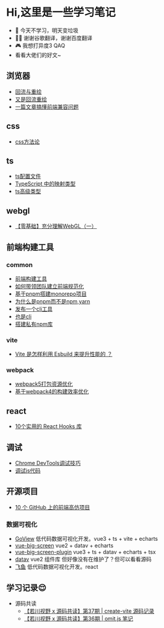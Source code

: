<!--
 * @Desc: 
 * @Author: 曾茹菁
 * @Date: 2022-08-02 15:27:44
 * @LastEditors: 曾茹菁
 * @LastEditTime: 2022-08-23 09:36:04
-->
# Hi,这里是一些学习笔记
- 🙉 今天不学习，明天变垃圾
- 🐻‍❄️ 谢谢谷歌翻译，谢谢百度翻译
- 🎮 我想打异度3 QAQ
- 看看大佬们的好文~
## 浏览器

- [回流与重绘](https://juejin.cn/post/6844903569087266823)
- [又是回流重绘](https://juejin.cn/post/7013131773756309517)
- [一篇文章搞懂前端兼容问题](https://juejin.cn/post/7130435421904830494)

## css

- [css方法论](https://juejin.cn/post/7113732818663899166)
## ts
- [ts配置文件](https://mp.weixin.qq.com/s/pxbQbvZP2IWMQzA7v8YV4w)
- [TypeScript 中的映射类型](https://juejin.cn/post/7129379753651830815)
- [ts高级类型](https://mp.weixin.qq.com/s/usDh1-Wzxrf4BftfWhwduA)
## webgl
- [【零基础】充分理解WebGL（一）](https://juejin.cn/post/7098256201661546532)
## 前端构建工具
### common
- [前端构建工具](https://juejin.cn/post/7121279495494959111)
- [如何带领团队建立前端规范化](https://juejin.cn/post/7085257325165936648)
- [基于pnpm搭建monorepo项目](https://juejin.cn/post/7084582387060834340)
- [为什么是pnpm而不是npm,yarn](https://juejin.cn/post/6932046455733485575)
- [发布一个cli工具](https://juejin.cn/post/6901997583527641101)
- [也是cli](https://juejin.cn/post/7010673349571379231)
- [搭建私有npm库](https://juejin.cn/post/7134621230031700005)
### vite
- [Vite 是怎样利用 Esbuild 来提升性能的 ？](https://juejin.cn/post/7129802255120728100)
### webpack
- [webpack5打包资源优化](https://juejin.cn/post/7112627912632696845)
- [基于webpack4的构建效率优化](https://juejin.cn/post/7127098334900125710)
## react
- [10个实用的 React Hooks 库](https://juejin.cn/post/7112256252868034591)
## 调试
- [Chrome DevTools调试技巧](https://juejin.cn/post/7125613440000851975)
- [调试js代码](https://juejin.cn/post/7030584939020042254)
## 开源项目
- [10 个 GitHub 上的前端高仿项目](https://juejin.cn/post/7124909032808120328)
### 数据可视化
- [GoView](https://gitee.com/MTrun/go-view) 低代码数据可视化开发。vue3 + ts + vite + echarts
- [vue-big-screen](https://gitee.com/MTrun/big-screen-vue-datav) vue2 + datav + echarts
- [vue-big-screen-plugin](https://gitee.com/MTrun/vue-big-screen-plugin) vue3 + ts + datav + echarts + tsx
- [datav](https://github.com/DataV-Team/DataV) vue2 组件库 但好像没有在维护了？但可以看看源码
- [飞鱼](https://github.com/CloudWise-OpenSource/FlyFish) 低代码数据可视化开发。react 
## 学习记录😌 
- 源码共读
  - [【若川视野 x 源码共读】第37期 | create-vite 源码记录](https://juejin.cn/post/7131998239502368776)
  - [【若川视野 x 源码共读】第36期 | omit.js 笔记](https://juejin.cn/post/7130604665078546469)
<!-- ## 😌 -->

<script setup lang="ts">
import sidebar from "./sidebar.ts"
</script>
<nav-ul :list="sidebar"></nav-ul>